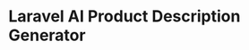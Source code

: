 # Laravel AI Product Description Generator

<!-- GitAds-Verify: PPJ8J1N66Z4XFVG2B1B2ALK66L28CMYZ -->
